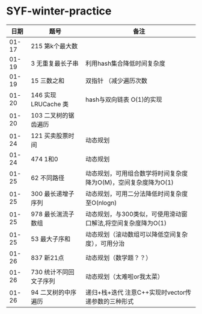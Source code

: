 # SYF-winter-practice

| 日期    | 题号        | 备注 |
|-------|-----------|---|
| 01-17 | 215 第k个最大数 |   |
| 01-19 | 3 无重复最长子串 | 利用hash集合降低时间复杂度  |
| 01-19 | 15 三数之和 | 双指针 （减少遍历次数|
| 01-20 | 146 实现LRUCache 类 | hash与双向链表 O(1)的实现|
| 01-20 | 103 二叉树的锯齿遍历 |  |
| 01-24 | 121 买卖股票时间| 动态规划|
| 01-24 | 474 1和0 | 动态规划 |
| 01-25 | 62 不同路径 | 动态规划，可用组合数学将时间复杂度降为O(M)，空间复杂度降为O(1) |
| 01-25 | 300 最长递增子序列 | 动态规划，可用二分法降低时间复杂度至O(nlogn) |
| 01-25 | 978 最长湍流子数组 | 动态规划，与300类似，可使用滑动窗口解法,将空间复杂度降为O(1) |
| 01-25 | 53 最大子序和 | 动态规划（滚动数组可以降低空间复杂度），可用分治 |
| 01-26 |  837 新21点 | 动态规划（数学题？？） |
| 01-26 |  730 统计不同回文子序列 | 动态规划（太难啦or我太菜） |
| 01-26 |  94 二叉树的中序遍历 | 递归+栈+迭代 注意C++实现时vector传递参数的三种形式 |
